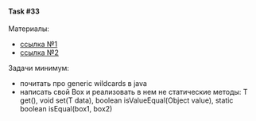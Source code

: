 #### Task #33

Материалы:
- [ссылка №1](https://docs.oracle.com/javase/tutorial/java/generics/index.html)
- [ссылка №2](https://javarush.com/groups/posts/2004-teorija-dzhenerikov-v-java-ili-gde-na-praktike-stavitjh-skobki)

Задачи минимум:
- почитать про generic wildcards в java
- написать свой Box и реализовать в нем не статические методы: T get(), void set(T data), boolean isValueEqual(Object value), static boolean isEqual(box1, box2)